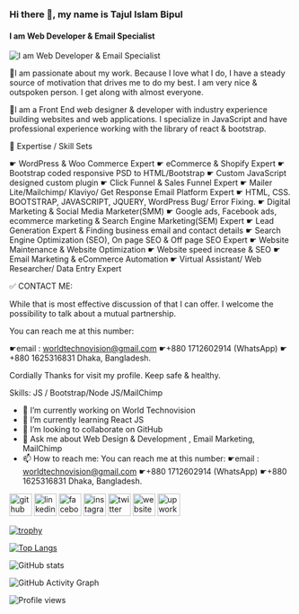 ### Hi there 👋, my name is Tajul Islam Bipul
#### I am Web Developer & Email Specialist
![I am Web Developer & Email Specialist](https://media.licdn.com/dms/image/D5616AQGobUTyGhiBiA/profile-displaybackgroundimage-shrink_350_1400/0/1694973004071?e=1701907200&v=beta&t=DcHmds6gk-BludTWSnjX022Tj6rOPyCT41UcSQcHqI0)

🔸I am passionate about my work. Because I love what I do, I have a steady source of motivation that drives me to do my best. I am very nice & outspoken person. I get along with almost everyone. 

🔸I am a Front End web designer & developer with industry experience building websites and web applications. I specialize in JavaScript and have professional experience working with the library of react & bootstrap. 


🔸 Expertise / Skill Sets 

 ☛ WordPress & Woo Commerce Expert 
 ☛ eCommerce & Shopify Expert 
 ☛ Bootstrap coded responsive PSD to HTML/Bootstrap
 ☛ Custom JavaScript designed custom plugin 
 ☛ Click Funnel & Sales Funnel Expert 
 ☛ Mailer Lite/Mailchimp/ Klaviyo/ Get Response Email Platform Expert
 ☛ HTML, CSS. BOOTSTRAP, JAVASCRIPT, JQUERY, WordPress Bug/ Error Fixing.
 ☛ Digital Marketing & Social Media Marketer(SMM)
 ☛ Google ads, Facebook ads, ecommerce marketing & Search Engine Marketing(SEM) Expert 
 ☛ Lead Generation Expert & Finding business email and contact details 
 ☛ Search Engine Optimization (SEO), On page SEO & Off page SEO Expert 
 ☛ Website Maintenance & Website Optimization 
 ☛ Website speed increase & SEO
 ☛ Email Marketing & eCommerce Automation 
 ☛ Virtual Assistant/ Web Researcher/ Data Entry Expert


 ✅ CONTACT ME: 

While that is most effective discussion of that I can offer. I welcome the possibility to talk about a mutual partnership. 
 
You can reach me at this number:

☛email : worldtechnovision@gmail.com
☛+880 1712602914 (WhatsApp)
☛+880 1625316831 
Dhaka, Bangladesh.


 Cordially Thanks for visit my profile. Keep safe & healthy.

Skills: JS / Bootstrap/Node JS/MailChimp

- 🔭 I’m currently working on World Technovision 
- 🌱 I’m currently learning React JS 
- 👯 I’m looking to collaborate on GitHub 
- 💬 Ask me about Web Design & Development , Email Marketing, MailChimp 
- 📫 How to reach me: You can reach me at this number:  ☛email : worldtechnovision@gmail.com ☛+880 1712602914 (WhatsApp) ☛+880 1625316831 Dhaka, Bangladesh. 


[<img src='https://cdn.jsdelivr.net/npm/simple-icons@3.0.1/icons/github.svg' alt='github' height='40'>](https://github.com/Bipul-dev01)  [<img src='https://cdn.jsdelivr.net/npm/simple-icons@3.0.1/icons/linkedin.svg' alt='linkedin' height='40'>](https://www.linkedin.com/in/https://www.linkedin.com/in/tajul-islam-bipul-01dh//)  [<img src='https://cdn.jsdelivr.net/npm/simple-icons@3.0.1/icons/facebook.svg' alt='facebook' height='40'>](https://www.facebook.com/https://www.facebook.com/bipul.kumar.3386)  [<img src='https://cdn.jsdelivr.net/npm/simple-icons@3.0.1/icons/instagram.svg' alt='instagram' height='40'>](https://www.instagram.com/https://www.instagram.com/bipul_kumar_dharla//)  [<img src='https://cdn.jsdelivr.net/npm/simple-icons@3.0.1/icons/twitter.svg' alt='twitter' height='40'>](https://twitter.com/https://twitter.com/BipulTajul)  [<img src='https://cdn.jsdelivr.net/npm/simple-icons@3.0.1/icons/icloud.svg' alt='website' height='40'>](https://bipul-dev.github.io/Modern-Portfolio-Website/.)  [<img src='https://cdn.jsdelivr.net/npm/simple-icons@3.0.1/icons/upwork.svg' alt='upwork' height='40'>](https://www.upwork.com/freelancers/~01da92566ac5d980d2)  

[![trophy](https://github-profile-trophy.vercel.app/?username=Bipul-dev01)](https://github.com/ryo-ma/github-profile-trophy)

[![Top Langs](https://github-readme-stats.vercel.app/api/top-langs/?username=Bipul-dev01)](https://github.com/anuraghazra/github-readme-stats)

![GitHub stats](https://github-readme-stats.vercel.app/api?username=Bipul-dev01&show_icons=true&count_private=true)  

![GitHub Activity Graph](https://activity-graph.herokuapp.com/graph?username=Bipul-dev01)  

![Profile views](https://gpvc.arturio.dev/Bipul-dev01)  
